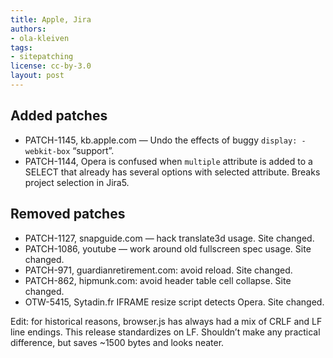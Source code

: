 ```yaml
---
title: Apple, Jira
authors:
- ola-kleiven
tags:
- sitepatching
license: cc-by-3.0
layout: post
---
```


## Added patches

- PATCH-1145, kb.apple.com — Undo the effects of buggy `display: -webkit-box` “support”.
- PATCH-1144, Opera is confused when `multiple` attribute is added to a SELECT that already has several options with selected attribute. Breaks project selection in Jira5.

## Removed patches

- PATCH-1127, snapguide.com — hack translate3d usage. Site changed.
- PATCH-1086, youtube — work around old fullscreen spec usage. Site changed.
- PATCH-971, guardianretirement.com: avoid reload. Site changed.
- PATCH-862, hipmunk.com: avoid header table cell collapse. Site changed.
- OTW-5415, Sytadin.fr IFRAME resize script detects Opera. Site changed.

Edit: for historical reasons, browser.js has always had a mix of CRLF and LF line endings. This release standardizes on LF. Shouldn’t make any practical difference, but saves ~1500 bytes and looks neater.
